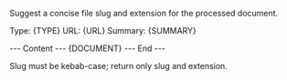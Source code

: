 Suggest a concise file slug and extension for the processed document.

Type: {TYPE}
URL: {URL}
Summary: {SUMMARY}

--- Content ---
{DOCUMENT}
--- End ---

Slug must be kebab-case; return only slug and extension.

